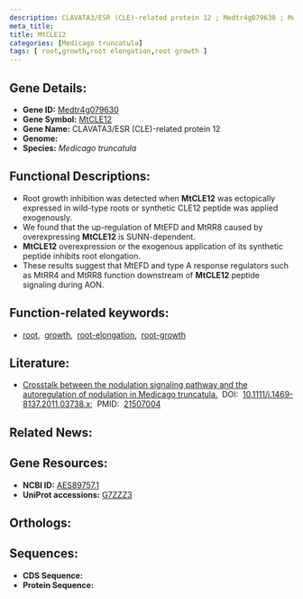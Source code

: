 ```yaml
---
description: CLAVATA3/ESR (CLE)-related protein 12 ; Medtr4g079630 ; Medicago truncatula
meta_title:
title: MtCLE12
categories: [Medicago truncatula]
tags: [ root,growth,root elongation,root growth ]
---
```


## Gene Details:
- **Gene ID:** [Medtr4g079630]()
- **Gene Symbol:** <u>MtCLE12</u>
- **Gene Name:** CLAVATA3/ESR (CLE)-related protein 12
- **Genome:** []()
- **Species:** *Medicago truncatula*

## Functional Descriptions:
   - Root growth inhibition was detected when **MtCLE12** was ectopically expressed in wild-type roots or synthetic CLE12 peptide was applied exogenously.
   - We found that the up-regulation of MtEFD and MtRR8 caused by overexpressing **MtCLE12** is SUNN-dependent.
   - **MtCLE12** overexpression or the exogenous application of its synthetic peptide inhibits root elongation.
   - These results suggest that MtEFD and type A response regulators such as MtRR4 and MtRR8 function downstream of **MtCLE12** peptide signaling during AON.

## Function-related keywords:
   - [root](/tags/root/),&nbsp;&nbsp;[growth](/tags/growth/),&nbsp;&nbsp;[root-elongation](/tags/root-elongation/),&nbsp;&nbsp;[root-growth](/tags/root-growth/)

## Literature:
   - [Crosstalk between the nodulation signaling pathway and the autoregulation of nodulation in Medicago truncatula.](https://doi.org/10.1111/j.1469-8137.2011.03738.x)&nbsp;&nbsp;DOI:&nbsp;&nbsp;[10.1111/j.1469-8137.2011.03738.x](https://doi.org/10.1111/j.1469-8137.2011.03738.x);&nbsp;&nbsp;PMID:&nbsp;&nbsp;[21507004](https://pubmed.ncbi.nlm.nih.gov/21507004/)

## Related News:

## Gene Resources:
- **NCBI ID:**  [AES89757.1](https://www.ncbi.nlm.nih.gov/gene/?term=AES89757.1)
- **UniProt accessions:**  [G7ZZZ3](https://www.uniprot.org/uniprotkb/G7ZZZ3/entry)

## Orthologs:

## Sequences:
- **CDS Sequence:**
- **Protein Sequence:**
